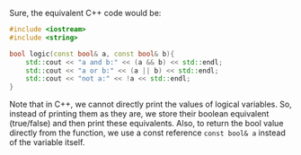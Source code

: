 Sure, the equivalent C++ code would be:

```cpp
#include <iostream>
#include <string> 

bool logic(const bool& a, const bool& b){
    std::cout << "a and b:" << (a && b) << std::endl;
    std::cout << "a or b:" << (a || b) << std::endl;
    std::cout << "not a:" << !a << std::endl;
}
```
Note that in C++, we cannot directly print the values of logical variables. So, instead of printing them as they are, we store their boolean equivalent (true/false) and then print these equivalents. Also, to return the bool value directly from the function, we use a const reference `const bool& a` instead of the variable itself.

